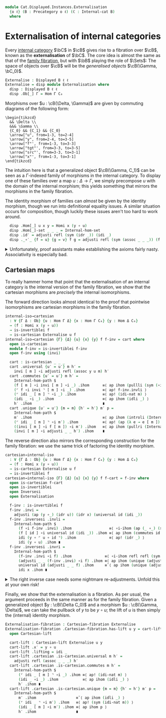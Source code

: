 <!--
```agda
open import Cat.Displayed.Base
open import Cat.Displayed.Cartesian

open import Cat.Prelude

open import Cat.Internal.Base using (Internal-cat)

import Cat.Internal.Base
import Cat.Internal.Reasoning
import Cat.Internal.Morphism
import Cat.Reasoning
```
-->

```agda
module Cat.Displayed.Instances.Externalisation
  {o ℓ} (B : Precategory o ℓ) (ℂ : Internal-cat B)
  where
```

<!--
```agda
open Cat.Reasoning B
open Cat.Internal.Base B
open Cat.Internal.Reasoning ℂ
open Cat.Internal.Morphism ℂ
open Displayed
open Internal-hom
```
-->

# Externalisation of internal categories

Every [internal category] $\bC$ in $\cB$ gives rise to a fibration over
$\cB$, known as the **externalisation** of $\bC$. The core idea is
almost the same as that of the [family fibration], but with $\bB$
playing the role of $\Sets$: The space of objects over $\cB$ will be the
_generalised objects_ $\cB(\Gamma, \bC_0)$.

[internal category]: Cat.Internal.Base.html

```agda
Externalise : Displayed B ℓ ℓ
Externalise = disp module Externalisation where
  disp : Displayed B ℓ ℓ
  disp .Ob[_] Γ = Hom Γ C₀
```

Morphisms over $u : \cB(\Delta, \Gamma)$ are given by commuting diagrams
of the following form:

~~~{.quiver}
\begin{tikzcd}
  && \Delta \\
  &&& \Gamma \\
  {C_0} && {C_1} && {C_0}
  \arrow["u", from=1-3, to=2-4]
  \arrow["y", from=2-4, to=3-5]
  \arrow["f"', from=1-3, to=3-3]
  \arrow["tgt"', from=3-3, to=3-5]
  \arrow["src"', from=3-3, to=3-1]
  \arrow["x"', from=1-3, to=3-1]
\end{tikzcd}
~~~

The intuition here is that a generalized object $\cB(\Gamma, C_1)$
can be seen as a $\Gamma$-indexed family of morphisms in the internal
category. To display one of these families over a map
$u : \Delta \to \Gamma$, we simply precompose $u$ with the domain of the
internal morphism; this yields something that mirrors the morphisms in
the family fibration.

The identity morphism of families can *almost* be given by the
identity morphism, though we run into definitional equality issues.
A similar situation occurs for composition, though luckily these
issues aren't too hard to work around.

[family fibration]: Cat.Displayed.Instances.Family.html

```agda
  disp .Hom[_] u x y = Homi x (y ∘ u)
  disp .Hom[_]-set _ _ _ = Internal-hom-set
  disp .id′ = adjusti refl (sym (idr _)) (idi _)
  disp ._∘′_ {f = u} {g = v} f g = adjusti refl (sym (assoc _ _ _)) (f [ v ] ∘i g)
```

<details>
<summary>Unfortunately, proof assistants make establishing the axioms
fairly nasty. Associativity is especially bad.
</summary>

```agda
  disp .idr′ f =
    Internal-hom-pathp refl (ap (_ ∘_) (idr _)) $
      (f [ id ] ∘i adjusti _ _ (idi _)) .ihom ≡⟨ ∘i-ihom refl (idr _) (idr _) (idr _) refl ⟩
      (f ∘i idi _) .ihom                      ≡⟨ ap ihom (idri _) ⟩
      f .ihom ∎
  disp .idl′ {f = u} f =
    Internal-hom-pathp refl (ap (_ ∘_) (idl _)) $
      (adjusti _ _ (idi _) [ u ] ∘i f) .ihom ≡⟨ ∘i-ihom refl refl (ap (_∘ _) (idr _)) (ap ihom (idi-nat u)) refl ⟩
      (idi _ ∘i f) .ihom                     ≡⟨ ap ihom (idli _) ⟩
      f .ihom                                ∎
  disp .assoc′ {w = a} {b} {c} {d} {f = u} {g = v} {h = w} f g h =
    Internal-hom-pathp refl (ap (_ ∘_) (assoc _ _ _)) $
    (f [ v ∘ w ] ∘i adjusti _ _ (g [ w ] ∘i h)) .ihom ≡⟨ ∘i-ihom refl refl refl refl (∘i-ihom refl refl (sym (assoc _ _ _)) g-path refl) ⟩
    (f [ v ∘ w ] ∘i g' ∘i h) .ihom                    ≡⟨ ap ihom (associ _ _ _) ⟩
    ((f [ v ∘ w ] ∘i g') ∘i h) .ihom                  ≡⟨ ∘i-ihom refl refl reassoc inner refl ⟩
    (adjusti _ _ (f [ v ] ∘i g) [ w ] ∘i h) .ihom     ∎
    where
      g' : Homi (b ∘ w) (c ∘ v ∘ w)
      g' = coe1→0 (λ i → Homi (b ∘ w) (assoc c v w i)) (g [ w ])

      g-path : g .ihom ∘ w ≡ g' .ihom
      g-path = sym (transport-refl _)

      reassoc : (d ∘ u) ∘ (v ∘ w) ≡ (d ∘ u ∘ v) ∘ w
      reassoc = pulll (sym (assoc _ _ _))

      inner : (f [ v ∘ w ] ∘i g') .ihom ≡ (f [ v ] ∘i g) .ihom ∘ w
      inner =
        (f [ v ∘ w ] ∘i g') .ihom          ≡⟨ ∘i-ihom refl (assoc _ _ _) (assoc _ _ _) (assoc _ _ _) (transport-refl _) ⟩
        ((f [ v ]) [ w ] ∘i g [ w ]) .ihom ≡˘⟨ ap ihom (∘i-nat (f [ v ]) g w) ⟩
        (f [ v ] ∘i g) .ihom ∘ w           ∎
```
</details>

## Cartesian maps

To really hammer home that point that the externalisation of an internal
category is the internal version of the family fibration, we show that
the cartesian morphisms are *precisely* the internal isomorphisms.

The forward direction looks almost identical to the proof that pointwise
isomorphisms are cartesian morphisms in the family fibration.

```agda
internal-iso→cartesian
  : ∀ {Γ Δ : Ob} {u : Hom Γ Δ} {x : Hom Γ C₀} {y : Hom Δ C₀}
  → (f : Homi x (y ∘ u))
  → is-invertiblei f
  → is-cartesian Externalise u f
internal-iso→cartesian {Γ} {Δ} {u} {x} {y} f f-inv = cart where
  open is-cartesian
  module f-inv = is-invertiblei f-inv
  open f-inv using (invi)

  cart : is-cartesian _ _ _
  cart .universal {u′ = u′} m h′ =
    invi [ m ] ∘i adjusti refl (assoc y u m) h′
  cart .commutes {u′ = u′} m h′ =
    Internal-hom-path $
    (f [ m ] ∘i invi [ m ] ∘i _) .ihom      ≡⟨ ap ihom (pullli (sym (∘i-nat f invi m))) ⟩
    (⌜ f ∘i invi ⌝ [ m ] ∘i _) .ihom        ≡⟨ ap! f-inv.invli ⟩
    (⌜ idi _ [ m ] ⌝ ∘i _) .ihom            ≡⟨ ap! (idi-nat m) ⟩
    (idi _ ∘i _) .ihom                      ≡⟨ ap ihom (idli _) ⟩
    h′ .ihom                                ∎
  cart .unique {u′ = u′} {m = m} {h′ = h′} m′ p =
    Internal-hom-path $
    m′ .ihom                                ≡⟨ ap ihom (introli (Internal-hom-path (ap ihom (idi-nat m)))) ⟩
    (⌜ idi _ [ m ] ⌝ ∘i m′) .ihom           ≡⟨ ap! (ap (λ e → e [ m ]) (sym (f-inv.invri)) ∙ ∘i-nat _ _ _) ⟩
    ((invi [ m ] ∘i f [ m ]) ∘i m′) .ihom   ≡⟨ ap ihom (pullri (Internal-hom-path (ap ihom p))) ⟩
    (invi [ m ] ∘i adjusti _ _ h′) .ihom    ∎
```

The reverse direction also mirrors the corresponding construction for
the family fibration: we use the same trick of factoring the identity
morphism.

```agda
cartesian→internal-iso
  : ∀ {Γ Δ : Ob} {u : Hom Γ Δ} {x : Hom Γ C₀} {y : Hom Δ C₀}
  → (f : Homi x (y ∘ u))
  → is-cartesian Externalise u f
  → is-invertiblei f
cartesian→internal-iso {Γ} {Δ} {u} {x} {y} f f-cart = f-inv where
  open is-cartesian f-cart
  open is-invertiblei
  open Inversesi
  open Externalisation

  f-inv : is-invertiblei f
  f-inv .invi =
    adjusti (ap (y ∘_) (idr u)) (idr x) (universal id (idi _))
  f-inv .inversesi .invli =
    Internal-hom-path $
      (f ∘i f-inv .invi) .ihom                 ≡⟨ ∘i-ihom (ap (_ ∘_) (sym (idr _))) (sym (idr _)) (sym (idr _)) (sym (idr _)) refl ⟩
      (f [ id ] ∘i universal id (idi _)) .ihom ≡⟨ ap ihom (commutes id (idi _)) ⟩
      idi (y ∘ ⌜ u ∘ id ⌝) .ihom               ≡⟨ ap! (idr _) ⟩
      idi (y ∘ u) .ihom ∎
  f-inv .inversesi .invri =
    Internal-hom-path $
      (f-inv .invi ∘i f) .ihom               ≡⟨ ∘i-ihom refl refl (sym (idr _)) refl refl ⟩
      (adjusti _ _ (f-inv .invi) ∘i f) .ihom ≡⟨ ap ihom (unique (adjusti refl (sym (idr _)) (f-inv .invi) ∘i f) f∘f⁻¹∘f≡f*) ⟩
      universal id (adjusti _ _ f) .ihom     ≡˘⟨ ap ihom (unique (adjusti refl (sym (idr _)) (idi _)) f∘id≡f*) ⟩
      idi x .ihom ∎
```
<details>
<summary>The right inverse case needs some nightmare re-adjustments.
Unfold this at your own risk!
</summary>

```agda
    where
      f∘f⁻¹∘f≡f*
        : adjusti _ _ (f [ id ] ∘i adjusti _ _ (f-inv .invi) ∘i f)
        ≡ adjusti refl (ap (_ ∘_) (sym (idr _))) f
      f∘f⁻¹∘f≡f* = Internal-hom-path $
        (f [ id ] ∘i adjusti _ _ (f-inv .invi) ∘i f) .ihom
          ≡⟨ ap ihom (associ _ _ _) ⟩
        ((f [ id ] ∘i adjusti _ _ (f-inv .invi)) ∘i f) .ihom
          ≡⟨ ∘i-ihom refl (ap (y ∘_) (sym (idr _))) (sym (assoc _ _ _)) (∘i-ihom (ap (y ∘_) (sym (idr _))) refl refl refl refl) refl ⟩
        (adjusti refl (sym (assoc _ _ _)) (f [ id ] ∘i universal id (idi _)) ∘i adjusti refl (ap (y ∘_) (sym (idr _))) f) .ihom
          ≡⟨ ∘i-ihom refl refl refl (ap ihom (commutes id (idi _))) refl ⟩
        (idi _ ∘i adjusti refl (ap (y ∘_) (sym (idr _))) f) .ihom ≡⟨ ap ihom (idli _) ⟩
        f .ihom                                                                       ∎
      f∘id≡f* : adjusti _ _ (f [ id ] ∘i adjusti _ _ (idi x)) ≡ adjusti _ _ f
      f∘id≡f* = Internal-hom-path $
        (f [ id ] ∘i adjusti _ _ (idi x)) .ihom ≡⟨ ∘i-ihom refl (idr _) (idr _) (idr _) refl ⟩
        (f ∘i idi _) .ihom                      ≡⟨ ap ihom (idri _) ⟩
        f .ihom ∎
```
</details>

Finally, we show that the externalisation is a fibration. As per usual,
the argument proceeds in the same manner as for the family fibration.
Given a generalized object $y : \cB(\Delta C_0)$ and a morphism $u :
\cB(\Gamma, \Delta)$, we can take the pullback of $y$ to be $y \circ u$;
the lift of $u$ is then simply the (internal) identity morphism.

```agda
Externalisation-fibration : Cartesian-fibration Externalise
Externalisation-fibration .Cartesian-fibration.has-lift u y = cart-lift where
  open Cartesian-lift

  cart-lift : Cartesian-lift Externalise u y
  cart-lift .x′ = y ∘ u
  cart-lift .lifting = idi _
  cart-lift .cartesian .is-cartesian.universal m h′ =
    adjusti refl (assoc _ _ _) h′
  cart-lift .cartesian .is-cartesian.commutes m h′ =
    Internal-hom-path $
      (⌜ idi _ [ m ] ⌝ ∘i _) .ihom ≡⟨ ap! (idi-nat m) ⟩
      (idi _ ∘i _) .ihom           ≡⟨ ap ihom (idli _) ⟩
      h′ .ihom ∎
  cart-lift .cartesian .is-cartesian.unique {m = m} {h′ = h′} m′ p =
    Internal-hom-path $
      m′ .ihom                  ≡˘⟨ ap ihom (idli _) ⟩
      (⌜ idi _ ⌝ ∘i m′) .ihom   ≡⟨ ap! (sym (idi-nat m)) ⟩
      (idi _ [ m ] ∘i m′) .ihom ≡⟨ ap ihom p ⟩
      h′ .ihom                  ∎
```
